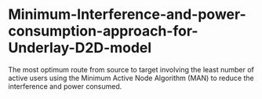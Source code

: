 # Minimum-Interference-and-power-consumption-approach-for-Underlay-D2D-model
The most optimum route from source to target involving the least number of active users using the Minimum Active Node Algorithm (MAN) to reduce the interference and power consumed. 
